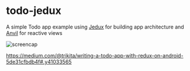 # todo-jedux

A simple Todo app example using [Jedux](https://github.com/trikita/jedux) for building app architecture and [Anvil](https://github.com/zserge/anvil) for reactive views

![screencap](https://github.com/krugloid/todo-jedux/blob/master/screencap.gif)

https://medium.com/@trikita/writing-a-todo-app-with-redux-on-android-5de31cfbdb4f#.y41033565
